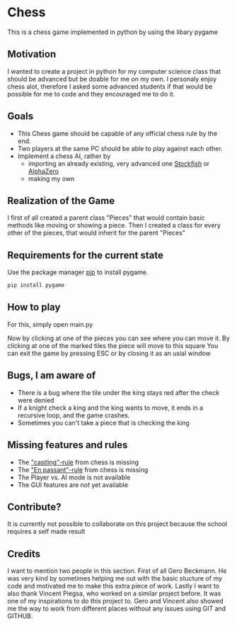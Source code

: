 # Chess
This is a chess game implemented in python by using the libary pygame

## Motivation
I wanted to create a project in python for my computer science class that should be advanced but be doable for me on my own. I personaly enjoy chess alot, therefore I asked some advanced students if that would be possible for me to code and they encouraged me to do it.

## Goals
- This Chess game should be capable of any official chess rule by the end.
- Two players at the same PC should be able to play against each other.
- Implement a chess AI, rather by
    - importing an already existing, very advanced one [Stockfish](https://stockfishchess.org/) or [AlphaZero](https://deepmind.com/blog/article/alphazero-shedding-new-light-grand-games-chess-shogi-and-go)
    - making my own

## Realization of the Game
I first of all created a parent class "Pieces" that would contain basic methods like moving or showing a piece.
Then I created a class for every other of the pieces, that would inherit for the parent "Pieces"

## Requirements for the current state
Use the package manager [pip](https://www.liquidweb.com/kb/install-pip-windows/) to install pygame.

```bash
pip install pygame
```

## How to play
For this, simply open main.py

Now by clicking at one of the pieces you can see where you can move it. By clicking at one of the marked tiles the piece will move to this square
You can exit the game by pressing ESC or by closing it as an usial window

## Bugs, I am aware of
- There is a bug where the tile under the king stays red after the check were denied
- If a knight check a king and the king wants to move, it ends in a recursive loop, and the game crashes.
- Sometimes you can't take a piece that is checking the king

## Missing features and rules
- The ["castling"-rule](https://en.wikipedia.org/wiki/Castling) from chess is missing
- The ["En passant"-rule](https://en.wikipedia.org/wiki/En_passant) from chess is missing
- The Player vs. AI mode is not available 
- The GUI features are not yet available

## Contribute?
It is currently not possible to collaborate on this project because the school requires a self made result

## Credits
I want to mention two people in this section. First of all Gero Beckmann. He was very kind by sometimes helping me out with the basic stucture of my code and motivated me to make this extra piece of work.
Lastly I want to also thank Vincent Piegsa, who worked on a similar project before. It was one of my inspirations to do this project to.
Gero and Vincent also showed me the way to work from different places without any issues using GIT and GITHUB. 
